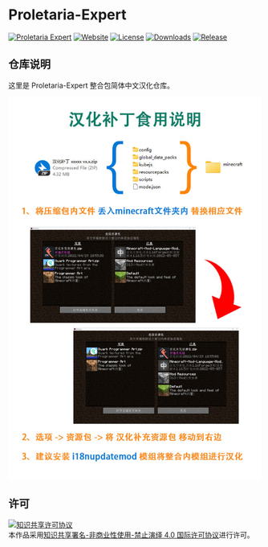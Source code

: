 <!-- markdownlint-disable MD033 -->
# Proletaria-Expert

[![Proletaria Expert](https://img.shields.io/badge/CurseForge-Proletaria%20Expert-F16436)](https://www.curseforge.com/minecraft/modpacks/proletaria-expert)
[![Website](https://shields.io/website?up_message=anyijun.com&url=http://anyijun.com&label=Website)](http://anyijun.com)
[![License](https://img.shields.io/badge/License-CC%20BY--NC--ND%204.0-blue)](https://github.com/ShaBaiTianCN/Proletaria-Expert/blob/master/LICENSE)
[![Downloads](https://shields.io/github/downloads/ShaBaiTianCN/Proletaria-Expert/total?label=Downloads)](https://github.com/ShaBaiTianCN/Proletaria-Expert/releases)
[![Release](https://shields.io/github/v/release/ShaBaiTianCN/Proletaria-Expert?display_name=tag&include_prereleases&label=Release)](https://github.com/ShaBaiTianCN/Proletaria-Expert/releases/latest)

## 仓库说明

这里是 Proletaria-Expert 整合包简体中文汉化仓库。

![汉化补丁食用说明](汉化补丁食用说明.jpg)

## 许可

<a rel="license" href="http://creativecommons.org/licenses/by-nc-nd/4.0/"><img alt="知识共享许可协议" style="border-width:0" src="https://i.creativecommons.org/l/by-nc-nd/4.0/88x31.png" /></a><br />本作品采用<a rel="license" href="http://creativecommons.org/licenses/by-nc-nd/4.0/">知识共享署名-非商业性使用-禁止演绎 4.0 国际许可协议</a>进行许可。
